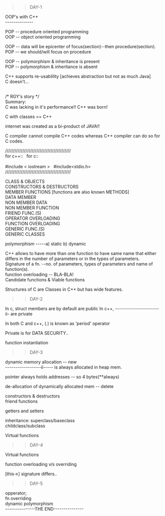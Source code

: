 >>DAY-1

OOP's with C++<br />
--------------<br />

POP -- procedure oriented programming<br />
OOP -- object oriented programming <br />

OOP -- data will be epicenter of focus(section)--then procedure(section).<br />
POP -- we should/will focus on procedure<br />

OOP -- polymorphism & inheritance is present<br />
POP -- polymorphism & inheritance is absent<br />

C++ supports re-usablility		[achieves abstraction but not as much Java]<br />
C doesn't...<br />
<br />

/* RGY's story */<br />
Summary:<br />
C was lacking in it's performance!! C++ was born!<br />

C with classes == C++<br />

internet was created as a bi-product of JAVA!!<br />

C compiler cannot compile C++ codes whereas C++ compiler can do so for C codes.<br />


//////////////////////////////////////////<br />
for c++::		&nbsp;	for c::<br />
<br />
#include < iostream >	&nbsp;	#include<stdio.h><br />
//////////////////////////////////////////<br />

CLASS & OBJECTS<br />
CONSTRUCTORS & DESTRUCTORS<br />
MEMBER FUNCTIONS			[functions are also known METHODS]<br />
DATA MEMBER<br />
NON MEMBER DATA<br />
NON MEMBER FUNCTION<br />
FRIEND FUNC.(S)<br />
OPERATOR OVERLOADING<br />
FUNCTION OVERLOADING<br />
GENERIC FUNC.(S)<br />
GENERIC CLASSES<br />

polymorphism -----a) static b) dynamic<br />

C++ allows to have more than one function to have same name that either differs in the number of parameters or in the types of parameters.<br />
Signature of a fn. --no. of parameters, types of parameters and name of function(s).<br />
function overloading -- BLA-BLA!<br />
Candidate functions & Viable functions<br />

Structures of C are Classes in C++ but has wide features.<br />

>>DAY-2

In c, struct members are by default are public
In c++,  ----------------------ii- are private

In both C and c++, (.) is known as 'period' operator

Private is for DATA SECURITY..

function instantiation

>>DAY-3

dynamic memory allocation -- new<br />
------------------ii----- is always allocated in heap mem.<br />

pointer always holds addresses -- so 4 bytes(**always)<br />

de-allocation of dynamically allocated mem -- delete<br />

constructors & destructors<br />
friend functions<br />

getters and setters<br />

inheritance: superclass/baseclass<br />
		childclass/subclass<br />

Virtual functions<br />

>>DAY-4

Virtual functions<br />

function overloading v/s overriding<br />

[this->] signature differs..<br />

>>DAY-5

opperator;<br />
fn overriding<br />
dynamic polymorphism<br />
---------------THE END---------------
